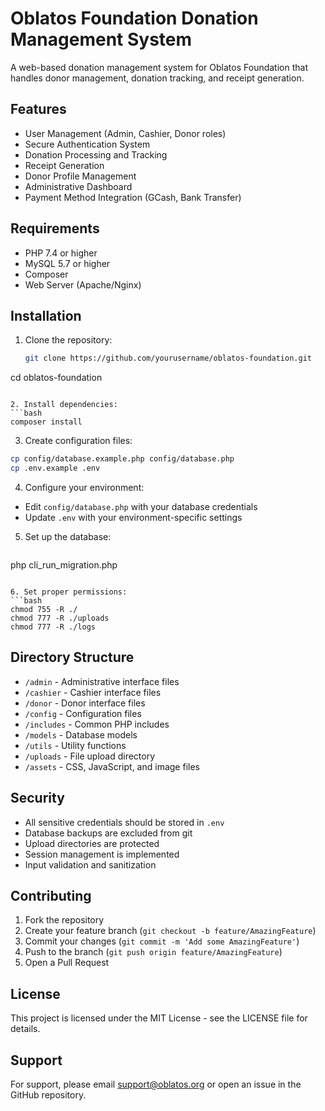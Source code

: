 # Oblatos Foundation Donation Management System

A web-based donation management system for Oblatos Foundation that handles donor management, donation tracking, and receipt generation.

## Features

- User Management (Admin, Cashier, Donor roles)
- Secure Authentication System
- Donation Processing and Tracking
- Receipt Generation
- Donor Profile Management
- Administrative Dashboard
- Payment Method Integration (GCash, Bank Transfer)

## Requirements

- PHP 7.4 or higher
- MySQL 5.7 or higher
- Composer
- Web Server (Apache/Nginx)

## Installation

1. Clone the repository:
   ```bash
   git clone https://github.com/yourusername/oblatos-foundation.git
cd oblatos-foundation
   ```

2. Install dependencies:
   ```bash
   composer install
   ```

3. Create configuration files:
```bash
cp config/database.example.php config/database.php
cp .env.example .env
```

4. Configure your environment:
- Edit `config/database.php` with your database credentials
- Update `.env` with your environment-specific settings

5. Set up the database:
   ```bash
php cli_run_migration.php
   ```

6. Set proper permissions:
   ```bash
chmod 755 -R ./
chmod 777 -R ./uploads
chmod 777 -R ./logs
   ```

## Directory Structure

- `/admin` - Administrative interface files
- `/cashier` - Cashier interface files
- `/donor` - Donor interface files
- `/config` - Configuration files
- `/includes` - Common PHP includes
- `/models` - Database models
- `/utils` - Utility functions
- `/uploads` - File upload directory
- `/assets` - CSS, JavaScript, and image files

## Security

- All sensitive credentials should be stored in `.env`
- Database backups are excluded from git
- Upload directories are protected
- Session management is implemented
- Input validation and sanitization

## Contributing

1. Fork the repository
2. Create your feature branch (`git checkout -b feature/AmazingFeature`)
3. Commit your changes (`git commit -m 'Add some AmazingFeature'`)
4. Push to the branch (`git push origin feature/AmazingFeature`)
5. Open a Pull Request

## License

This project is licensed under the MIT License - see the LICENSE file for details.

## Support

For support, please email support@oblatos.org or open an issue in the GitHub repository. 